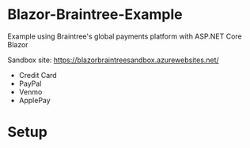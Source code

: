 # Blazor-Braintree-Example
Example using Braintree's global payments platform with ASP.NET Core Blazor

Sandbox site: https://blazorbraintreesandbox.azurewebsites.net/

- Credit Card
- PayPal
- Venmo
- ApplePay

# Setup
